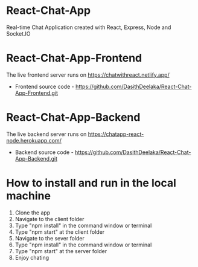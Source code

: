 # React-Chat-App
Real-time Chat Application created with React, Express, Node and Socket.IO

# React-Chat-App-Frontend

The live frontend server runs on https://chatwithreact.netlify.app/
- Frontend source code - https://github.com/DasithDeelaka/React-Chat-App-Frontend.git

# React-Chat-App-Backend

The live backend server runs on https://chatapp-react-node.herokuapp.com/
- Backend source code - https://github.com/DasithDeelaka/React-Chat-App-Backend.git

# How to install and run in the local machine

1. Clone the app
2. Navigate to the client folder
3. Type "npm install" in the command window or terminal
4. Type "npm start" at the client folder
5. Navigate to the sever folder
6. Type "npm install" in the command window or terminal
7. Type "npm start" at the server folder
8. Enjoy chating
